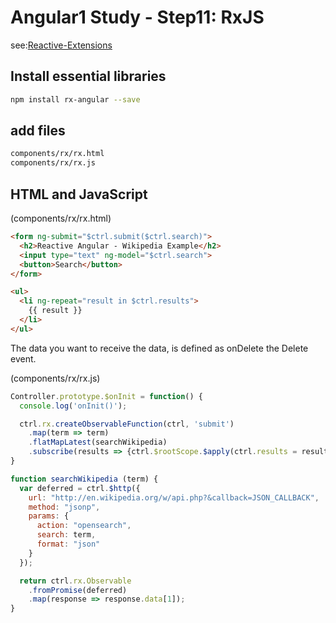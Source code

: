 # Angular1 Study - Step11: RxJS

see:[Reactive-Extensions](https://github.com/Reactive-Extensions/RxJS)

## Install essential libraries

```bash
npm install rx-angular --save
```

## add files

```bash
components/rx/rx.html
components/rx/rx.js
```

## HTML and JavaScript

(components/rx/rx.html)
```html
<form ng-submit="$ctrl.submit($ctrl.search)">
  <h2>Reactive Angular - Wikipedia Example</h2>
  <input type="text" ng-model="$ctrl.search">
  <button>Search</button>
</form>

<ul>
  <li ng-repeat="result in $ctrl.results">
    {{ result }}
  </li>
</ul>
```
The data you want to receive the data, is defined as onDelete the Delete event.

(components/rx/rx.js)
```javascript
Controller.prototype.$onInit = function() {
  console.log('onInit()');

  ctrl.rx.createObservableFunction(ctrl, 'submit')
    .map(term => term)
    .flatMapLatest(searchWikipedia)
    .subscribe(results => {ctrl.$rootScope.$apply(ctrl.results = results);});
}

function searchWikipedia (term) {
  var deferred = ctrl.$http({
    url: "http://en.wikipedia.org/w/api.php?&callback=JSON_CALLBACK",
    method: "jsonp",
    params: {
      action: "opensearch",
      search: term,
      format: "json"
    }
  });

  return ctrl.rx.Observable
    .fromPromise(deferred)
    .map(response => response.data[1]);
}
```

